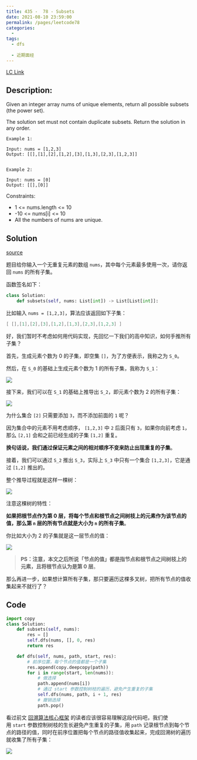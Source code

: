 ```yaml
---
title: 435 -  78 - Subsets
date: 2021-08-10 23:59:00
permalink: /pages/leetcode78
categories:
  - 
tags:
  - dfs
  
  - 近期面经
---
```


[LC Link](https://leetcode.cn/problems/subsets/)

## Description:

Given an integer array nums of unique elements, return all possible subsets (the power set).

The solution set must not contain duplicate subsets. Return the solution in any order.

 
```
Example 1:

Input: nums = [1,2,3]
Output: [[],[1],[2],[1,2],[3],[1,3],[2,3],[1,2,3]]


Example 2:

Input: nums = [0]
Output: [[],[0]]
``` 

Constraints:

- 1 <= nums.length <= 10
- -10 <= nums[i] <= 10
- All the numbers of nums are unique.

## Solution
[source](https://labuladong.github.io/algo/1/7/)

题目给你输入一个无重复元素的数组 `nums`，其中每个元素最多使用一次，请你返回 `nums` 的所有子集。

函数签名如下：

```python
class Solution:
    def subsets(self, nums: List[int]) -> List[List[int]]:
```

比如输入 `nums = [1,2,3]`，算法应该返回如下子集：

```java
[ [],[1],[2],[3],[1,2],[1,3],[2,3],[1,2,3] ]
```

好，我们暂时不考虑如何用代码实现，先回忆一下我们的高中知识，如何手推所有子集？

首先，生成元素个数为 0 的子集，即空集 `[]`，为了方便表示，我称之为 `S_0`。

然后，在 `S_0` 的基础上生成元素个数为 1 的所有子集，我称为 `S_1`：

[![](https://labuladong.github.io/algo/images/%e6%8e%92%e5%88%97%e7%bb%84%e5%90%88/3.jpeg)](https://labuladong.github.io/algo/images/%e6%8e%92%e5%88%97%e7%bb%84%e5%90%88/3.jpeg)

接下来，我们可以在 `S_1` 的基础上推导出 `S_2`，即元素个数为 2 的所有子集：

[![](https://labuladong.github.io/algo/images/%e6%8e%92%e5%88%97%e7%bb%84%e5%90%88/4.jpeg)](https://labuladong.github.io/algo/images/%e6%8e%92%e5%88%97%e7%bb%84%e5%90%88/4.jpeg)

为什么集合 `[2]` 只需要添加 `3`，而不添加前面的 `1` 呢？

因为集合中的元素不用考虑顺序， `[1,2,3]` 中 `2` 后面只有 `3`，如果你向前考虑 `1`，那么 `[2,1]` 会和之前已经生成的子集 `[1,2]` 重复。

**换句话说，我们通过保证元素之间的相对顺序不变来防止出现重复的子集**。

接着，我们可以通过 `S_2` 推出 `S_3`，实际上 `S_3` 中只有一个集合 `[1,2,3]`，它是通过 `[1,2]` 推出的。

整个推导过程就是这样一棵树：

[![](https://labuladong.github.io/algo/images/%e6%8e%92%e5%88%97%e7%bb%84%e5%90%88/5.jpeg)](https://labuladong.github.io/algo/images/%e6%8e%92%e5%88%97%e7%bb%84%e5%90%88/5.jpeg)

注意这棵树的特性：

**如果把根节点作为第 0 层，将每个节点和根节点之间树枝上的元素作为该节点的值，那么第 `n` 层的所有节点就是大小为 `n` 的所有子集**。

你比如大小为 2 的子集就是这一层节点的值：

[![](https://labuladong.github.io/algo/images/%e6%8e%92%e5%88%97%e7%bb%84%e5%90%88/6.jpeg)](https://labuladong.github.io/algo/images/%e6%8e%92%e5%88%97%e7%bb%84%e5%90%88/6.jpeg)

> **PS：注意，本文之后所说「节点的值」都是指节点和根节点之间树枝上的元素，且将根节点认为是第 0 层**。

那么再进一步，如果想计算所有子集，那只要遍历这棵多叉树，把所有节点的值收集起来不就行了？

## Code

```python
import copy
class Solution:
	def subsets(self, nums):
		res = []
		self.dfs(nums, [], 0, res)
		return res

	def dfs(self, nums, path, start, res):
		# 前序位置，每个节点的值都是一个子集
		res.append(copy.deepcopy(path))
		for i in range(start, len(nums)):
			# 做选择
			path.append(nums[i])
			# 通过 start 参数控制树枝的遍历，避免产生重复的子集
			self.dfs(nums, path, i + 1, res)
			# 撤销选择
			path.pop()
```

看过前文 [回溯算法核心框架](https://labuladong.github.io/algo/4/31/105/) 的读者应该很容易理解这段代码吧，我们使用 `start` 参数控制树枝的生长避免产生重复的子集，用 `path` 记录根节点到每个节点的路径的值，同时在前序位置把每个节点的路径值收集起来，完成回溯树的遍历就收集了所有子集：

[![](https://labuladong.github.io/algo/images/%e6%8e%92%e5%88%97%e7%bb%84%e5%90%88/5.jpeg)](https://labuladong.github.io/algo/images/%e6%8e%92%e5%88%97%e7%bb%84%e5%90%88/5.jpeg)